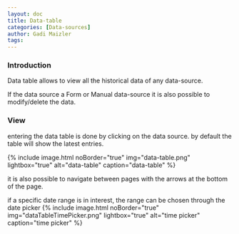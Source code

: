 ```yaml
---
layout: doc
title: Data-table
categories: [Data-sources]
author: Gadi Maizler
tags: 
---
```

### Introduction
Data table allows to view all the historical data of any data-source.  

If the data source a Form or Manual data-source it is also possible to modify/delete the data.


### View
entering the data table is done by clicking on the data source.
by default the table will show the latest entries.

{% include image.html noBorder="true" img="data-table.png" lightbox="true" alt="data-table" caption="data-table" %}  

it is also possible to navigate between pages with the arrows at the bottom of the page.


if a specific date range is in interest, the range can be chosen through the date picker 
{% include image.html noBorder="true" img="dataTableTimePicker.png" lightbox="true" alt="time picker" caption="time picker" %}  